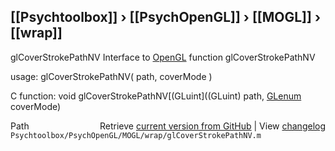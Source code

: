 ## [[Psychtoolbox]] &#8250; [[PsychOpenGL]] &#8250; [[MOGL]] &#8250; [[wrap]]

glCoverStrokePathNV  Interface to [OpenGL](OpenGL) function glCoverStrokePathNV  
  
usage:  glCoverStrokePathNV( path, coverMode )  
  
C function:  void glCoverStrokePathNV[(GLuint]((GLuint) path, [GLenum](GLenum) coverMode)  




<div class="code_header" style="text-align:right;">
  <span style="float:left;">Path&nbsp;&nbsp;</span> <span class="counter">Retrieve <a href=
  "https://raw.github.com/Psychtoolbox-3/Psychtoolbox-3/beta/Psychtoolbox/PsychOpenGL/MOGL/wrap/glCoverStrokePathNV.m">current version from GitHub</a> | View <a href=
  "https://github.com/Psychtoolbox-3/Psychtoolbox-3/commits/beta/Psychtoolbox/PsychOpenGL/MOGL/wrap/glCoverStrokePathNV.m">changelog</a></span>
</div>
<div class="code">
  <code>Psychtoolbox/PsychOpenGL/MOGL/wrap/glCoverStrokePathNV.m</code>
</div>

